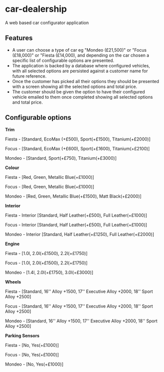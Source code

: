 # car-dealership

A web based car configurator application

## Features

* A user can choose a type of car eg "Mondeo (£21,500)" or "Focus  (£18,000)" or "Fiesta (£14,000), and depending on the car chosen a specific list of configurable options are presented.
* The application is backed by a database where configured vehicles, with all selected options are persisted against a customer name for future reference.
* Once the customer has picked all their options they should be presented with a screen showing all the selected options and total price.
* The customer should be given the option to have their configured vehicle emailed to them once completed showing all selected options and total price. 


## Configurable options 

**Trim** 

Fiesta - [Standard, EcoMax (+£500), Sport(+£1500), Titanium(+£2000)]

Focus - [Standard, EcoMax (+£600), Sport(+£1600), Titanium(+£2100)]

Mondeo - [Standard, Sport(+£750), Titanium(+£3000)]
 
**Colour**

Fiesta - [Red, Green, Metallic Blue(+£1000)]

Focus - [Red, Green, Metallic Blue(+£1000)]

Mondeo - [Red, Green, Metallic Blue(+£1500), Matt Black(+£2000)]
 
**Interior**

Fiesta - Interior [Standard, Half Leather(+£500), Full Leather(+£1000)]

Focus -  Interior [Standard, Half Leather(+£500), Full Leather(+£1000)]

Mondeo -  Interior [Standard, Half Leather(+£1250), Full Leather(+£2000)]
 
**Engine**

Fiesta - [1.0l, 2.0l(+£1500), 2.2l(+£1750)]

Focus -  [1.0l, 2.0l(+£1500), 2.2l(+£1750)]

Mondeo - [1.4l, 2.0l(+£1750), 3.0l(+£3000)]
 
**Wheels**

Fiesta - [Standard, 16'' Alloy +1500, 17'' Executive Alloy +2000, 18'' Sport Alloy +2500]

Focus - [Standard, 16'' Alloy +1500, 17'' Executive Alloy +2000, 18'' Sport Alloy +2500]

Mondeo - [Standard, 16'' Alloy +1500, 17'' Executive Alloy +2000, 18'' Sport Alloy +2500]
 
**Parking Sensors**

Fiesta - [No, Yes(+£1000)]

Focus -  [No, Yes(+£1000)]

Mondeo - [No, Yes(+£1000)]
